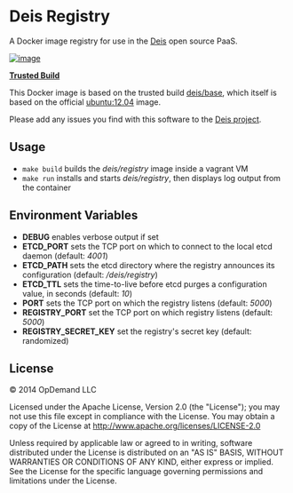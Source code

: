 # Deis Registry

A Docker image registry for use in the [Deis](http://deis.io) open
source PaaS.

[![image](https://d207aa93qlcgug.cloudfront.net/img/icons/framed-icon-checked-repository.svg)](https://index.docker.io/u/deis/registry/)

[**Trusted Build**](https://index.docker.io/u/deis/registry/)

This Docker image is based on the trusted build
[deis/base](https://index.docker.io/u/deis/base/), which itself is based
on the official [ubuntu:12.04](https://index.docker.io/_/ubuntu/) image.

Please add any issues you find with this software to the
[Deis project](https://github.com/opdemand/deis/issues).

## Usage

* `make build` builds the *deis/registry* image inside a vagrant VM
* `make run` installs and starts *deis/registry*, then displays log
  output from the container

## Environment Variables

* **DEBUG** enables verbose output if set
* **ETCD_PORT** sets the TCP port on which to connect to the local etcd
  daemon (default: *4001*)
* **ETCD_PATH** sets the etcd directory where the registry announces
  its configuration (default: */deis/registry*)
* **ETCD_TTL** sets the time-to-live before etcd purges a configuration
  value, in seconds (default: *10*)
* **PORT** sets the TCP port on which the registry listens (default: *5000*)
* **REGISTRY_PORT** set the TCP port on which registry listens
  (default: *5000*)
* **REGISTRY_SECRET_KEY** set the registry's secret key (default: randomized)

## License

© 2014 OpDemand LLC

Licensed under the Apache License, Version 2.0 (the "License"); you may
not use this file except in compliance with the License. You may obtain
a copy of the License at <http://www.apache.org/licenses/LICENSE-2.0>

Unless required by applicable law or agreed to in writing, software
distributed under the License is distributed on an "AS IS" BASIS,
WITHOUT WARRANTIES OR CONDITIONS OF ANY KIND, either express or implied.
See the License for the specific language governing permissions and
limitations under the License.
